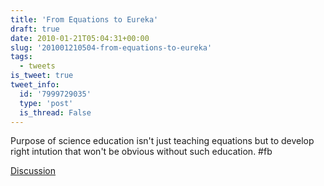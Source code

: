 ```yaml
---
title: 'From Equations to Eureka'
draft: true
date: 2010-01-21T05:04:31+00:00
slug: '201001210504-from-equations-to-eureka'
tags:
  - tweets
is_tweet: true
tweet_info:
  id: '7999729035'
  type: 'post'
  is_thread: False
---
```




Purpose of science education isn't just teaching equations but to develop right intution that won't be obvious without such education. #fb

[Discussion](https://x.com/sytelus/status/7999729035)
